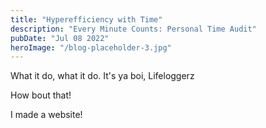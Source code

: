 ```yaml
---
title: "Hyperefficiency with Time"
description: "Every Minute Counts: Personal Time Audit"
pubDate: "Jul 08 2022"
heroImage: "/blog-placeholder-3.jpg"
---
```

What it do, what it do. It's ya boi, Lifeloggerz

How bout that!

I made a website!
